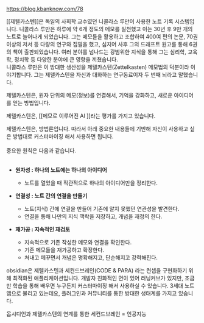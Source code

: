 
https://blog.kbanknow.com/78


[[제텔카스텐]]은 독일의 사회학 교수였던 니콜라스 루만이 사용한 노트 기록 시스템입니다. 니콜라스 루만은 하루에 약 6개 정도의 메모를 실천했고 이는 30년 후 9만 개의 노트로 늘어나게 되었습니다. 그는 메모들을 활용하고 조합하여 400여 편의 논문, 70권 이상의 저서 등 다량의 연구와 집필을 했고, 심지어 사후 그의 드래프트 원고를 통해 6권의 책이 출판되었습니다. 여러 분야를 넘나드는 광범위한 지식을 통해 그는 심리학, 교육학, 정치학 등 다양한 분야에 큰 영향을 끼쳤습니다.  
   
니콜라스 루만은 이 방대한 생산성을 제텔카스텐(Zettelkasten) 메모법의 덕분이라 이야기합니다. 그는 제텔카스텐을 자신과 대화하는 연구동료이자 두 번째 뇌라고 말했습니다.

제텔카스텐은, 원자 단위의 메모(정보)를 연결해서, 기억을 강화하고, 새로운 아이디어를 얻는 방법입니다. 

제텔카스텐은, [[메모로 이루어진 AI ]]라는 평가를 가지고 있습니다.  

제텔카스텐은, 방법론입니다. 따라서 아래 중요한 내용들에 기반해 자신이 사용하고 싶은 방법대로 커스터마이징 해서 사용하면 됩니다.   
   
중요한 원칙은 다음과 같습니다.   
 
- **원자성 : 하나의 노트에는 하나의 아이디어**
    - 노트를 열었을 때 직관적으로 하나의 아이디어만을 정리한다. 

- **연결성 : 노트 간의 연결을 만들기**  
    - 노트(지식) 간에 연결을 만들어 기존에 알지 못했던 연관성을 발견한다. 
    - 연결을 통해 나만의 지식 맥락을 저장하고, 개념을 재정의 한다.

- **재가공 : 지속적인 재검토** 
    - 지속적으로 기존 작성한 메모와 연결을 확인한다. 
    - 기존 메모들을 재가공하고 확장한다. 
    - 쳐내고 메꾸면서 개념은 명확해지고, 단순해지고 강력해진다.

obsidian은 제텔카스텐과 세컨드브레인(CODE & PARA) 라는 컨셉을 구현화하기 위해 최적화된 애플리케이션입니다. 개발자 친화적인 면이 있어 러닝커브가 있지만, 조금만 학습을 통해 배우면 누구든지 커스터마이징 해서 사용하실 수 있습니다. 3세대 노트앱으로 불리고 있는데요, 플러그인과 커뮤니티를 통한 방대한 생태계를 가지고 있습니다.


옵시디언과 제텔카스텐의 연계를 통한 세컨드브레인 = 인공지능